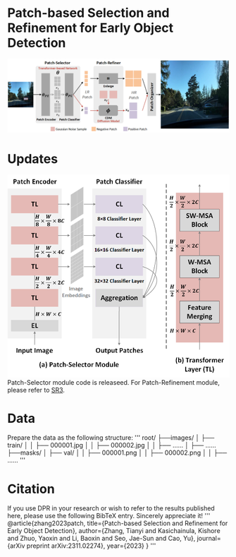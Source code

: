 # Patch-based Selection and Refinement for Early Object Detection

![image](https://github.com/destiny301/dpr/blob/main/flowchart.png)

# Updates
![image](https://github.com/destiny301/dpr/blob/main/ps_module.png)
Patch-Selector module code is releaseed.
For Patch-Refinement module, please refer to [SR3](https://github.com/Janspiry/Image-Super-Resolution-via-Iterative-Refinement).

# Data
Prepare the data as the following structure:
'''
root/
├──images/
│  ├── train/
│  │   ├── 000001.jpg
│  │   ├── 000002.jpg
│  │   ├── ......
│  ├── ......
├──masks/
│  ├── val/
│  │   ├── 000001.png
│  │   ├── 000002.png
│  │   ├── ......
'''

# Citation
If you use DPR in your research or wish to refer to the results published here, please use the following BibTeX entry. Sincerely appreciate it!
'''
@article{zhang2023patch,
  title={Patch-based Selection and Refinement for Early Object Detection},
  author={Zhang, Tianyi and Kasichainula, Kishore and Zhuo, Yaoxin and Li, Baoxin and Seo, Jae-Sun and Cao, Yu},
  journal={arXiv preprint arXiv:2311.02274},
  year={2023}
}
'''
